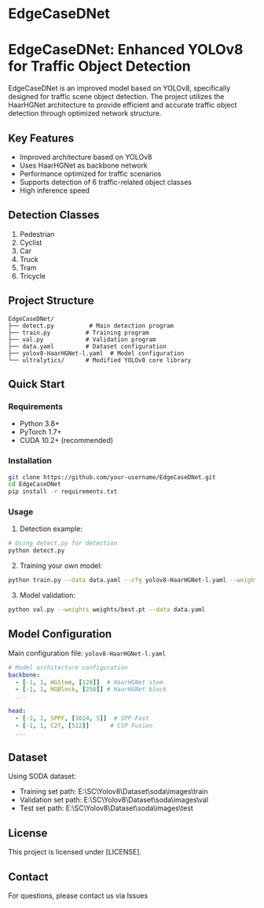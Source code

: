 # EdgeCaseDNet
# EdgeCaseDNet: Enhanced YOLOv8 for Traffic Object Detection

EdgeCaseDNet is an improved model based on YOLOv8, specifically designed for traffic scene object detection. The project utilizes the HaarHGNet architecture to provide efficient and accurate traffic object detection through optimized network structure.

## Key Features

- Improved architecture based on YOLOv8
- Uses HaarHGNet as backbone network
- Performance optimized for traffic scenarios
- Supports detection of 6 traffic-related object classes
- High inference speed

## Detection Classes

1. Pedestrian
2. Cyclist 
3. Car
4. Truck
5. Tram
6. Tricycle

## Project Structure

```
EdgeCaseDNet/
├── detect.py          # Main detection program
├── train.py          # Training program
├── val.py            # Validation program
├── data.yaml         # Dataset configuration
├── yolov8-HaarHGNet-l.yaml  # Model configuration
└── ultralytics/      # Modified YOLOv8 core library
```

## Quick Start

### Requirements

- Python 3.8+
- PyTorch 1.7+
- CUDA 10.2+ (recommended)

### Installation

```bash
git clone https://github.com/your-username/EdgeCaseDNet.git
cd EdgeCaseDNet
pip install -r requirements.txt
```

### Usage

1. Detection example:

```python
# Using detect.py for detection
python detect.py
```

2. Training your own model:

```bash
python train.py --data data.yaml --cfg yolov8-HaarHGNet-l.yaml --weights weights/yolov8x.pt
```

3. Model validation:

```bash
python val.py --weights weights/best.pt --data data.yaml
```

## Model Configuration

Main configuration file: `yolov8-HaarHGNet-l.yaml`

```yaml
# Model architecture configuration
backbone:
  - [-1, 1, HGStem, [128]]  # HaarHGNet stem
  - [-1, 1, HGBlock, [256]] # HaarHGNet block
  ...

head:
  - [-1, 1, SPPF, [1024, 5]]  # SPP-Fast
  - [-1, 1, C2f, [512]]      # CSP Fusion
  ...
```

## Dataset

Using SODA dataset:
- Training set path: E:\SC\Yolov8\Dataset\soda\images\train
- Validation set path: E:\SC\Yolov8\Dataset\soda\images\val
- Test set path: E:\SC\Yolov8\Dataset\soda\images\test

## License

This project is licensed under [LICENSE].

## Contact

For questions, please contact us via Issues 
